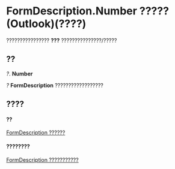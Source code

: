 
# FormDescription.Number ????? (Outlook)(????)

???????????????? **???** ???????????????/?????


## ??

 _?_. **Number**

 _?_ **FormDescription** ??????????????????


## ????


#### ??


[FormDescription ??????](c88f92c4-4cac-84b3-6118-1150d42d7cff.md)
#### ????????


[FormDescription ???????????](http://msdn.microsoft.com/library/664724e9-e74b-32ad-93e4-8d4cb27b3082%28Office.15%29.aspx)
